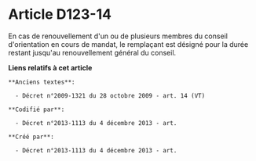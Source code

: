 # Article D123-14

En cas de renouvellement d'un ou de plusieurs membres du conseil d'orientation en cours de mandat, le remplaçant est désigné
pour la durée restant jusqu'au renouvellement général du conseil.

**Liens relatifs à cet article**

	**Anciens textes**:

	  - Décret n°2009-1321 du 28 octobre 2009 - art. 14 (VT)

	**Codifié par**:

	  - Décret n°2013-1113 du 4 décembre 2013 - art.

	**Créé par**:

	  - Décret n°2013-1113 du 4 décembre 2013 - art.

